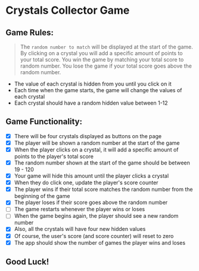 # Crystals Collector Game

## Game Rules:

   > The `random number to match` will be displayed at the start of the game. By clicking on a crystal you will add a specific amount of points to your total score. You win the game by matching your total score to random number. You lose the game if your total score goes above the random number.

* The value of each crystal is hidden from you until you click on it
* Each time when the game starts, the game will change the values of each crystal
* Each crystal should have a random hidden value between 1-12

## Game Functionality:

   - [x] There will be four crystals displayed as buttons on the page
   - [x] The player will be shown a random number at the start of the game
   - [x] When the player clicks on a crystal, it will add a specific amount of points to the player's total score
   - [x] The random number shown at the start of the game should be between 19 - 120
   - [x] Your game will hide this amount until the player clicks a crystal
   - [x] When they do click one, update the player's score counter
   - [x] The player wins if their total score matches the random number from the beginning of the game
   - [x] The player loses if their score goes above the random number
   - [ ] The game restarts whenever the player wins or loses
   - [ ] When the game begins again, the player should see a new random number
   - [x] Also, all the crystals will have four new hidden values
   - [x] Of course, the user's score (and score counter) will reset to zero
   - [x] The app should show the number of games the player wins and loses

## Good Luck!